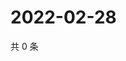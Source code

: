 # 2022-02-28

共 0 条

<!-- BEGIN WEIBO -->
<!-- 最后更新时间 Mon Feb 28 2022 16:17:45 GMT+0800 (China Standard Time) -->

<!-- END WEIBO -->
